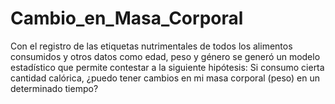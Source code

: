 # Cambio_en_Masa_Corporal
Con el registro de las etiquetas nutrimentales de todos los alimentos consumidos y otros datos como edad, peso y género se generó un modelo estadístico que permite contestar a la siguiente hipótesis:
Si consumo cierta cantidad calórica, ¿puedo tener cambios en mi masa corporal (peso) en un determinado tiempo?
